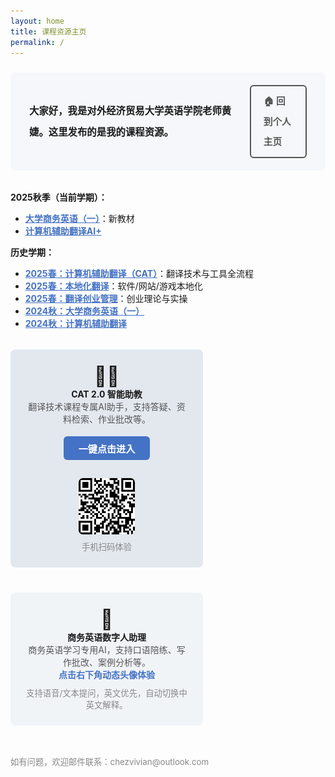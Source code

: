 ```yaml
---
layout: home
title: 课程资源主页
permalink: /
---
```


<!-- 顶部简介区块 -->
<div style="background:#f5f7fa; border-radius:8px; padding:20px 30px; margin:24px 0 32px 0; font-size:1.1em; line-height:2.2; display:flex; justify-content:space-between; align-items:center;">
  <div>
    <b>大家好，我是对外经济贸易大学英语学院老师黄婕。这里发布的是我的课程资源。</b>
  </div>
  <div style="margin-left:20px;">
    <a href="https://chezvivian.github.io" style="display:inline-block; color:#555; background:transparent; font-weight:bold; border:2px solid #555; border-radius:6px; padding:8px 20px; text-decoration:none; font-size:0.95em; transition:all 0.3s ease;" onmouseover="this.style.backgroundColor='#555'; this.style.color='#fff';" onmouseout="this.style.backgroundColor='transparent'; this.style.color='#555';">
      🏠 回到个人主页
    </a>
  </div>
</div>

<b>2025秋季（当前学期）：</b>

- <a href="/class/posts/2025-08-21-BusinessEnglish-2025/" style="color:#4472c4; font-weight:bold;">大学商务英语（一）</a>：新教材
- <a href="/class/posts/2025-08-21-CAT-2025-autumn/" style="color:#4472c4; font-weight:bold;">计算机辅助翻译AI+</a>

<b>历史学期：</b>


- <a href="/class/archive/CAT-2025-spring/" style="color:#4472c4; font-weight:bold;">2025春：计算机辅助翻译（CAT）</a>：翻译技术与工具全流程
- <a href="/class/archive/Localization-2025-spring/" style="color:#4472c4; font-weight:bold;">2025春：本地化翻译</a>：软件/网站/游戏本地化
- <a href="/class/archive/Entrepreneur-2025-spring/" style="color:#4472c4; font-weight:bold;">2025春：翻译创业管理</a>：创业理论与实操
- <a href="/class/archive/BusinessEnglish-2024/" style="color:#4472c4; font-weight:bold;">2024秋：大学商务英语（一）</a>
- <a href="/class/archive/CAT-2024/" style="color:#4472c4; font-weight:bold;">2024秋：计算机辅助翻译</a>

<!-- 智能助教专区 -->

<div style="display:flex; flex-wrap:wrap; gap:24px; margin:32px 0 0 0; justify-content:space-between;">
  <div style="flex:1 1 320px; max-width:48%; background:#e3e8ef; border-radius:8px; padding:24px; margin-bottom:16px; text-align:center; min-width:260px;">
    <span style="font-size:2.2em;">🧑‍💻</span><br>
    <b>CAT 2.0 智能助教</b><br>
    <span style="color:#555;">翻译技术课程专属AI助手，支持答疑、资料检索、作业批改等。</span><br>
    <a href="https://udify.app/chat/cowvutHCzOFeVfaw" style="display:inline-block; margin:18px 0 10px 0; color:#fff; background:#4472c4; font-weight:bold; border-radius:6px; padding:8px 24px; text-decoration:none; font-size:1.08em;">一键点击进入</a><br>
    <div style="margin:18px 0 0 0;">
      <img src="assets/CAT助教_2.0.png" style="height:90px; border-radius:8px; border:1px solid #e0e0e0;">
      <div style="color:#888; font-size:0.95em; margin-top:6px;">手机扫码体验</div>
    </div>
  </div>
  <div style="flex:1 1 320px; max-width:48%; background:#f1f4f7; border-radius:8px; padding:24px; margin-bottom:16px; text-align:center; min-width:260px;">
    <span style="font-size:2.2em;">🤖</span><br>
    <b>商务英语数字人助理</b><br>
    <span style="color:#555;">商务英语学习专用AI，支持口语陪练、写作批改、案例分析等。</span><br>
    <span style="color:#4472c4; font-weight:bold;">点击右下角动态头像体验</span>
    <div style="margin-top:10px; font-size:0.95em; color:#888;">支持语音/文本提问，英文优先，自动切换中英文解释。</div>
  </div>
</div>

<div style="margin-top:32px; color:#888; font-size:0.95em;">如有问题，欢迎邮件联系：chezvivian@outlook.com</div>

<!-- 保留数字人助理脚本 -->
<script
    type="module"
    src="https://agent.d-id.com/v1/index.js"
    data-name="did-agent"
    data-mode="fabio"
    data-client-key="YXV0aDB8NjgxYTAxYmEyZGNhMTc1NDdkZmYxNDc1OlhvaWFYbmZpdkt5NDRKRFZSRURjYw=="
    data-agent-id="agt_AARr0Q-v"
    data-monitor="true">
</script>




